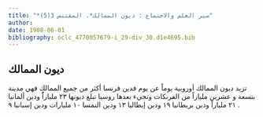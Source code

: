 ```yaml
---
title: "*سير العلم والاجتماع : ديون الممالك*. المقتبس 3(5)"
author: 
date: 1908-06-01
bibliography: oclc_4770057679-i_29-div_30.d1e4695.bib
---
```




##  ديون الممالك 


 تزيد ديون الممالك أوروبية يوماً عن يوم فدين فرنسا أكثر من جميع الممالك فهي مدينة بتسعة و  عشرين  ملياراً من الفرنكات وتجيء بعدها روسيا تبلغ ديونها  ٢٣  ملياراًُ ودين ألمانيا  ٢١  ملياراً ودين بريطانيا  ١٩  ودين إيطاليا  ١٣  ودين النمسا  ١٠  مليارات ودين إسبانيا  ٩  . 
